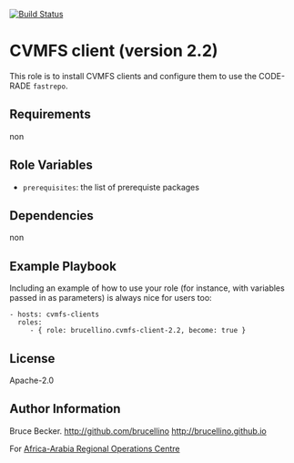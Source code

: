 [![Build Status](https://travis-ci.org/AAROC/aaroc.github.io.svg?branch=master)](https://travis-ci.org/AAROC/aaroc.github.io)

CVMFS client (version 2.2)
=========

This role is to install CVMFS clients and configure them to use the CODE-RADE `fastrepo`.

Requirements
------------

non

Role Variables
--------------

  * `prerequisites`: the list of prerequiste packages


Dependencies
------------

non

Example Playbook
----------------

Including an example of how to use your role (for instance, with variables passed in as parameters) is always nice for users too:

    - hosts: cvmfs-clients
      roles:
         - { role: brucellino.cvmfs-client-2.2, become: true }

License
-------

Apache-2.0

Author Information
------------------

Bruce Becker. http://github.com/brucellino http://brucellino.github.io

For [Africa-Arabia Regional Operations Centre](http://www.africagrid.org)

